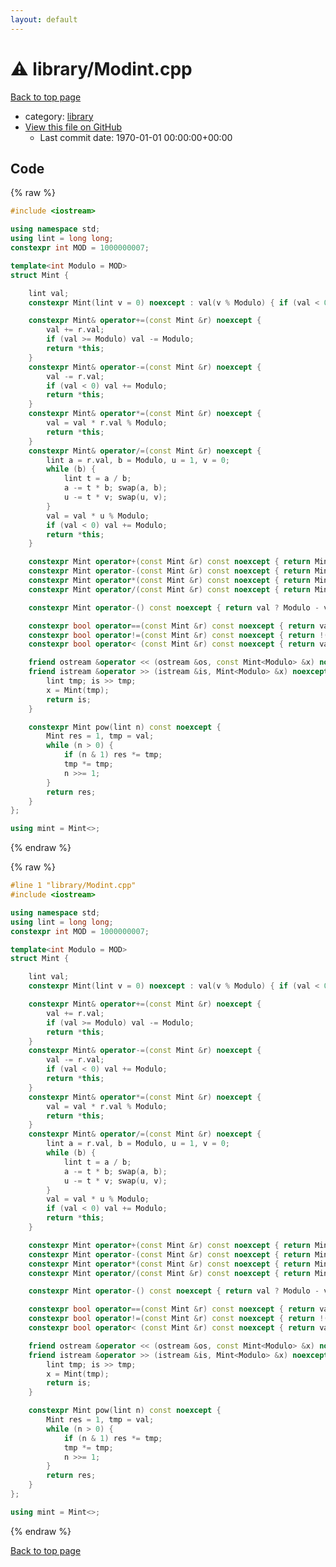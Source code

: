 ```yaml
---
layout: default
---
```


<!-- mathjax config similar to math.stackexchange -->
<script type="text/javascript" async
  src="https://cdnjs.cloudflare.com/ajax/libs/mathjax/2.7.5/MathJax.js?config=TeX-MML-AM_CHTML">
</script>
<script type="text/x-mathjax-config">
  MathJax.Hub.Config({
    TeX: { equationNumbers: { autoNumber: "AMS" }},
    tex2jax: {
      inlineMath: [ ['$','$'] ],
      processEscapes: true
    },
    "HTML-CSS": { matchFontHeight: false },
    displayAlign: "left",
    displayIndent: "2em"
  });
</script>

<script type="text/javascript" src="https://cdnjs.cloudflare.com/ajax/libs/jquery/3.4.1/jquery.min.js"></script>
<script src="https://cdn.jsdelivr.net/npm/jquery-balloon-js@1.1.2/jquery.balloon.min.js" integrity="sha256-ZEYs9VrgAeNuPvs15E39OsyOJaIkXEEt10fzxJ20+2I=" crossorigin="anonymous"></script>
<script type="text/javascript" src="../../assets/js/copy-button.js"></script>
<link rel="stylesheet" href="../../assets/css/copy-button.css" />


# :warning: library/Modint.cpp

<a href="../../index.html">Back to top page</a>

* category: <a href="../../index.html#d521f765a49c72507257a2620612ee96">library</a>
* <a href="{{ site.github.repository_url }}/blob/master/library/Modint.cpp">View this file on GitHub</a>
    - Last commit date: 1970-01-01 00:00:00+00:00




## Code

<a id="unbundled"></a>
{% raw %}
```cpp
#include <iostream>

using namespace std;
using lint = long long;
constexpr int MOD = 1000000007;

template<int Modulo = MOD>
struct Mint {

	lint val;
	constexpr Mint(lint v = 0) noexcept : val(v % Modulo) { if (val < 0) val += Modulo; }

	constexpr Mint& operator+=(const Mint &r) noexcept {
		val += r.val;
		if (val >= Modulo) val -= Modulo;
		return *this;
	}
	constexpr Mint& operator-=(const Mint &r) noexcept {
		val -= r.val;
		if (val < 0) val += Modulo;
		return *this;
	}
	constexpr Mint& operator*=(const Mint &r) noexcept {
		val = val * r.val % Modulo;
		return *this;
	}
	constexpr Mint& operator/=(const Mint &r) noexcept {
		lint a = r.val, b = Modulo, u = 1, v = 0;
		while (b) {
			lint t = a / b;
			a -= t * b; swap(a, b);
			u -= t * v; swap(u, v);
		}
		val = val * u % Modulo;
		if (val < 0) val += Modulo;
		return *this;
	}

	constexpr Mint operator+(const Mint &r) const noexcept { return Mint(*this) += r; }
	constexpr Mint operator-(const Mint &r) const noexcept { return Mint(*this) -= r; }
	constexpr Mint operator*(const Mint &r) const noexcept { return Mint(*this) *= r; }
	constexpr Mint operator/(const Mint &r) const noexcept { return Mint(*this) /= r; }

	constexpr Mint operator-() const noexcept { return val ? Modulo - val : 0; }

	constexpr bool operator==(const Mint &r) const noexcept { return val == r.val; }
	constexpr bool operator!=(const Mint &r) const noexcept { return !((*this) == r); }
	constexpr bool operator< (const Mint &r) const noexcept { return val < r.val; }

	friend ostream &operator << (ostream &os, const Mint<Modulo> &x) noexcept { return os << x.val; }
	friend istream &operator >> (istream &is, Mint<Modulo> &x) noexcept {
		lint tmp; is >> tmp;
		x = Mint(tmp);
		return is;
	}

	constexpr Mint pow(lint n) const noexcept {
		Mint res = 1, tmp = val;
		while (n > 0) {
			if (n & 1) res *= tmp;
			tmp *= tmp;
			n >>= 1;
		}
		return res;
	}
};

using mint = Mint<>;

```
{% endraw %}

<a id="bundled"></a>
{% raw %}
```cpp
#line 1 "library/Modint.cpp"
#include <iostream>

using namespace std;
using lint = long long;
constexpr int MOD = 1000000007;

template<int Modulo = MOD>
struct Mint {

	lint val;
	constexpr Mint(lint v = 0) noexcept : val(v % Modulo) { if (val < 0) val += Modulo; }

	constexpr Mint& operator+=(const Mint &r) noexcept {
		val += r.val;
		if (val >= Modulo) val -= Modulo;
		return *this;
	}
	constexpr Mint& operator-=(const Mint &r) noexcept {
		val -= r.val;
		if (val < 0) val += Modulo;
		return *this;
	}
	constexpr Mint& operator*=(const Mint &r) noexcept {
		val = val * r.val % Modulo;
		return *this;
	}
	constexpr Mint& operator/=(const Mint &r) noexcept {
		lint a = r.val, b = Modulo, u = 1, v = 0;
		while (b) {
			lint t = a / b;
			a -= t * b; swap(a, b);
			u -= t * v; swap(u, v);
		}
		val = val * u % Modulo;
		if (val < 0) val += Modulo;
		return *this;
	}

	constexpr Mint operator+(const Mint &r) const noexcept { return Mint(*this) += r; }
	constexpr Mint operator-(const Mint &r) const noexcept { return Mint(*this) -= r; }
	constexpr Mint operator*(const Mint &r) const noexcept { return Mint(*this) *= r; }
	constexpr Mint operator/(const Mint &r) const noexcept { return Mint(*this) /= r; }

	constexpr Mint operator-() const noexcept { return val ? Modulo - val : 0; }

	constexpr bool operator==(const Mint &r) const noexcept { return val == r.val; }
	constexpr bool operator!=(const Mint &r) const noexcept { return !((*this) == r); }
	constexpr bool operator< (const Mint &r) const noexcept { return val < r.val; }

	friend ostream &operator << (ostream &os, const Mint<Modulo> &x) noexcept { return os << x.val; }
	friend istream &operator >> (istream &is, Mint<Modulo> &x) noexcept {
		lint tmp; is >> tmp;
		x = Mint(tmp);
		return is;
	}

	constexpr Mint pow(lint n) const noexcept {
		Mint res = 1, tmp = val;
		while (n > 0) {
			if (n & 1) res *= tmp;
			tmp *= tmp;
			n >>= 1;
		}
		return res;
	}
};

using mint = Mint<>;

```
{% endraw %}

<a href="../../index.html">Back to top page</a>

